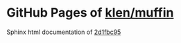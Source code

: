 GitHub Pages of [klen/muffin](https://github.com/klen/muffin.git)
===
Sphinx html documentation of [2d1fbc95](https://github.com/klen/muffin/tree/2d1fbc951f84b3234ae6ca1b6336eab7b3a6adef)
